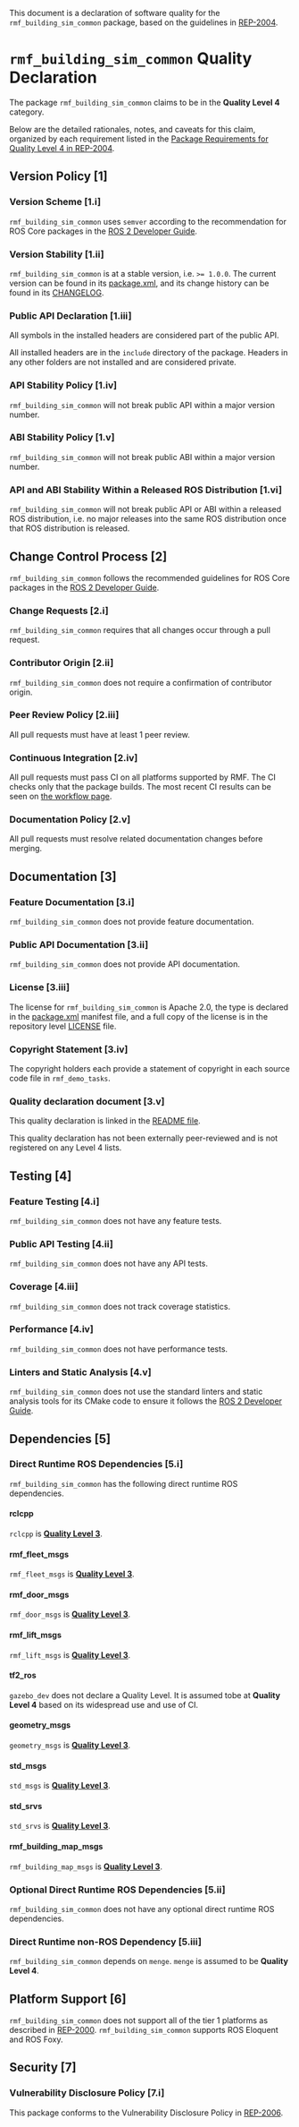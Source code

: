 This document is a declaration of software quality for the `rmf_building_sim_common` package, based on the guidelines in [REP-2004](https://www.ros.org/reps/rep-2004.html).

# `rmf_building_sim_common` Quality Declaration

The package `rmf_building_sim_common` claims to be in the **Quality Level 4** category.

Below are the detailed rationales, notes, and caveats for this claim, organized by each requirement listed in the [Package Requirements for Quality Level 4 in REP-2004](https://www.ros.org/reps/rep-2004.html).

## Version Policy [1]

### Version Scheme [1.i]

`rmf_building_sim_common` uses `semver` according to the recommendation for ROS Core packages in the [ROS 2 Developer Guide](https://index.ros.org/doc/ros2/Contributing/Developer-Guide/#versioning).

### Version Stability [1.ii]

`rmf_building_sim_common` is at a stable version, i.e. `>= 1.0.0`.
The current version can be found in its [package.xml](package.xml), and its change history can be found in its [CHANGELOG](CHANGELOG.rst).

### Public API Declaration [1.iii]

All symbols in the installed headers are considered part of the public API.

All installed headers are in the `include` directory of the package.
Headers in any other folders are not installed and are considered private.

### API Stability Policy [1.iv]

`rmf_building_sim_common` will not break public API within a major version number.

### ABI Stability Policy [1.v]

`rmf_building_sim_common` will not break public ABI within a major version number.

### API and ABI Stability Within a Released ROS Distribution [1.vi]

`rmf_building_sim_common` will not break public API or ABI within a released ROS distribution, i.e. no major releases into the same ROS distribution once that ROS distribution is released.

## Change Control Process [2]

`rmf_building_sim_common` follows the recommended guidelines for ROS Core packages in the [ROS 2 Developer Guide](https://index.ros.org/doc/ros2/Contributing/Developer-Guide/#package-requirements).

### Change Requests [2.i]

`rmf_building_sim_common` requires that all changes occur through a pull request.

### Contributor Origin [2.ii]

`rmf_building_sim_common` does not require a confirmation of contributor origin.

### Peer Review Policy [2.iii]

All pull requests must have at least 1 peer review.

### Continuous Integration [2.iv]

All pull requests must pass CI on all platforms supported by RMF.
The CI checks only that the package builds.
The most recent CI results can be seen on [the workflow page](https://github.com/osrf/traffic_editor/actions).

### Documentation Policy [2.v]

All pull requests must resolve related documentation changes before merging.

## Documentation [3]

### Feature Documentation [3.i]

`rmf_building_sim_common` does not provide feature documentation.

### Public API Documentation [3.ii]

`rmf_building_sim_common` does not provide API documentation.

### License [3.iii]

The license for `rmf_building_sim_common` is Apache 2.0, the type is declared in the [package.xml](package.xml) manifest file, and a full copy of the license is in the repository level [LICENSE](../LICENSE) file.

### Copyright Statement [3.iv]

The copyright holders each provide a statement of copyright in each source code file in `rmf_demo_tasks`.

### Quality declaration document [3.v]

This quality declaration is linked in the [README file](README.md).

This quality declaration has not been externally peer-reviewed and is not registered on any Level 4 lists.

## Testing [4]

### Feature Testing [4.i]

`rmf_building_sim_common` does not have any feature tests.

### Public API Testing [4.ii]

`rmf_building_sim_common` does not have any API tests.

### Coverage [4.iii]

`rmf_building_sim_common` does not track coverage statistics.

### Performance [4.iv]

`rmf_building_sim_common` does not have performance tests.

### Linters and Static Analysis [4.v]

`rmf_building_sim_common` does not use the standard linters and static analysis tools for its CMake code to ensure it follows the [ROS 2 Developer Guide](https://index.ros.org/doc/ros2/Contributing/Developer-Guide/#linters).

## Dependencies [5]

### Direct Runtime ROS Dependencies [5.i]

`rmf_building_sim_common` has the following direct runtime ROS dependencies.

#### rclcpp

`rclcpp` is [**Quality Level 3**](https://github.com/ros2/rclcpp/blob/master/rclcpp/QUALITY_DECLARATION.md).

#### rmf\_fleet\_msgs

`rmf_fleet_msgs` is [**Quality Level 3**](https://github.com/osrf/rmf_core/blob/master/rmf_fleet_msgs/QUALITY_DECLARATION.md).

#### rmf\_door\_msgs

`rmf_door_msgs` is [**Quality Level 3**](https://github.com/osrf/rmf_core/blob/master/rmf_door_msgs/QUALITY_DECLARATION.md).

#### rmf\_lift\_msgs

`rmf_lift_msgs` is [**Quality Level 3**](https://github.com/osrf/rmf_core/blob/master/rmf_lift_msgs/QUALITY_DECLARATION.md).

#### tf2\_ros

`gazebo_dev` does not declare a Quality Level.
It is assumed tobe at **Quality Level 4** based on its widespread use and use of CI.

#### geometry\_msgs

`geometry_msgs` is [**Quality Level 3**](https://github.com/ros2/common_interfaces/blob/master/geometry_msgs/QUALITY_DECLARATION.md).

#### std\_msgs

`std_msgs` is [**Quality Level 3**](https://github.com/ros2/common_interfaces/blob/master/std_msgs/QUALITY_DECLARATION.md).

#### std\_srvs

`std_srvs` is [**Quality Level 3**](https://github.com/ros2/common_interfaces/blob/master/std_srvs/QUALITY_DECLARATION.md).

#### rmf_building_map_msgs

`rmf_building_map_msgs` is [**Quality Level 3**](https://github.com/osrf/traffic_editor/blob/master/rmf_building_map_msgs/QUALITY_DECLARATION.md).

### Optional Direct Runtime ROS Dependencies [5.ii]

`rmf_building_sim_common` does not have any optional direct runtime ROS dependencies.

### Direct Runtime non-ROS Dependency [5.iii]

`rmf_building_sim_common` depends on `menge`.
`menge` is assumed to be **Quality Level 4**.

## Platform Support [6]

`rmf_building_sim_common` does not support all of the tier 1 platforms as described in [REP-2000](https://www.ros.org/reps/rep-2000.html#support-tiers).
`rmf_building_sim_common` supports ROS Eloquent and ROS Foxy.

## Security [7]

### Vulnerability Disclosure Policy [7.i]

This package conforms to the Vulnerability Disclosure Policy in [REP-2006](https://www.ros.org/reps/rep-2006.html).
